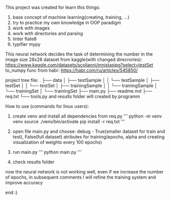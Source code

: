 This project was created for learn this things:
1) base concept of machine learning(creating, training, ...)
2) try to practice my own knowledge in OOP paradigm
3) work with images
4) work with directories and parsing
5) linter flate8
6) typifier mypy

This neural network decides the task of determining the number in the image size 28x28
dataset from kaggle(with changed direcrories): https://www.kaggle.com/datasets/scolianni/mnistasjpg?select=testSet
to_numpy func from habr: https://habr.com/ru/articles/545850/

project tree file:
.
├── data
│   ├── testSample
│   │   └── testSample
│   ├── testSet
│   │   └── testSet
│   ├── trainingSample
│   │   └── trainingSample
│   └── trainingSet
│       └── trainingSet
├── main.py
├── readme.md
├── req.txt
└── tools.py
and results folder will created by programm

How to use (commands for linux users):
1) create venv and install all dependencies from req.py 
'''
python -m venv venv
source ./venv/bin/activate
pip install -r req.txt
'''
2) open file main.py and choose:
debug - True(smaller dataset for train and test), False(full dataset)
atributes for training(epochs, alpha and creating visualization of weights every 100 epochs)

3) run main.py
'''
python main.py
'''
4) check results folder

now the neural network is not working well, even if we increase the number of epochs, in subsequent comments I will refine the training system and improve accuracy

end :)